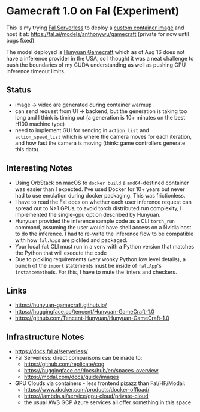 # Gamecraft 1.0 on Fal (Experiment)

This is my trying [Fal Serverless](https://docs.fal.ai/serverless/tutorials/deploy-models-with-custom-containers) to deploy a
[custom container image](https://docs.fal.ai/serverless/development/use-custom-container-image) and
host it at: https://fal.ai/models/anthonywu/gamecraft (private for now until bugs fixed)

The model deployed is [Hunyuan Gamecraft](https://hunyuan-gamecraft.github.io/) which as of Aug 16 does not have a inference provider in the USA, so I thought it was a neat challenge to push the boundaries of my CUDA understanding as well as pushing GPU inference timeout limits.

## Status

- image -> video are generated during container warmup
- can send request from UI -> backend, but the generation is taking too long and I think is timing out (a generation is 10+ minutes on the best H100 machine type)
- need to implement GUI for sending in `action_list` and `action_speed_list` which is where the camera moves for each iteration, and how fast the camera is moving (think: game controllers generate this data)

## Interesting Notes

- Using OrbStack on macOS to `docker build` a `amd64`-destined container was easier than I expected. I've used Docker for 10+ years but never had to use emulation during docker packaging. This was frictionless.
- I have to read the Fal docs on whether each user inference request can spread out to N>1 GPUs, to avoid torch distributed run complexity, I implemented the single-gpu option described by Hunyuan.
- Hunyuan provided the inference sample code as a CLI `torch_run` command, assuming the user would have shell access on a Nvidia host to do the inference. I had to re-write the inference flow to be compatible with how `fal.App`s are pickled and packaged.
- Your local `fal` CLI must run in a venv with a Python version that matches the Python that will execute the code
- Due to pickling requirements (very wonky Python low level details), a bunch of the `import` statements must be inside of `fal.App`'s `instancemethod`s. For this, I have to mute the linters and checkers.

## Links

- https://hunyuan-gamecraft.github.io/
- https://huggingface.co/tencent/Hunyuan-GameCraft-1.0
- https://github.com/Tencent-Hunyuan/Hunyuan-GameCraft-1.0

## Infrastructure Notes

- https://docs.fal.ai/serverless/
- Fal Serverless: direct comparisons can be made to:
  - https://github.com/replicate/cog
  - https://huggingface.co/docs/hub/en/spaces-overview
  - https://modal.com/docs/guide/images
- GPU Clouds via containers - less frontend pizazz than Fal/HF/Modal:
  - https://www.docker.com/products/docker-offload/
  - https://lambda.ai/service/gpu-cloud/private-cloud
  - the usual AWS GCP Azure services all offer something in this space
